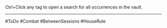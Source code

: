 Ctrl+Click any tag to open a search for all occurrences in the vault.

---

#ToDo
#Combat
#BetweenSessions
#HouseRule

